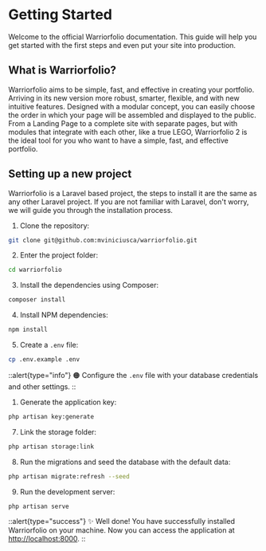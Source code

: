 # Getting Started

Welcome to the official Warriorfolio documentation. This guide will help you get started with the first steps and even put your site into production.

## What is Warriorfolio?

Warriorfolio aims to be simple, fast, and effective in creating your portfolio. Arriving in its new version more robust, smarter, flexible, and with new intuitive features. Designed with a modular concept, you can easily choose the order in which your page will be assembled and displayed to the public. From a Landing Page to a complete site with separate pages, but with modules that integrate with each other, like a true LEGO, Warriorfolio 2 is the ideal tool for you who want to have a simple, fast, and effective portfolio.

## Setting up a new project

Warriorfolio is a Laravel based project, the steps to install it are the same as any other Laravel project. If you are not familiar with Laravel, don't worry, we will guide you through the installation process.

1. Clone the repository:

```bash [git]
git clone git@github.com:mviniciusca/warriorfolio.git
```

2. Enter the project folder:

```bash
cd warriorfolio
```

3. Install the dependencies using Composer:

```bash [composer]
composer install
```
4. Install NPM dependencies:

```bash [npm]
npm install
```

5. Create a `.env` file:

```bash
cp .env.example .env
```
::alert{type="info"}
🟠 Configure the `.env` file with your database credentials and other settings.
::

1. Generate the application key:

```bash
php artisan key:generate
```

7. Link the storage folder:

```bash
php artisan storage:link
```

8. Run the migrations and seed the database with the default data:

```bash
php artisan migrate:refresh --seed

```

9. Run the development server:

```bash
php artisan serve
```

::alert{type="success"}
✨ Well done! You have successfully installed Warriorfolio on your machine. Now you can access the application at [http://localhost:8000](http://localhost:8000).
::
